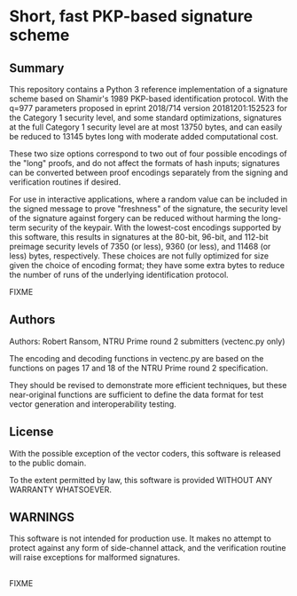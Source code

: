 
# Short, fast PKP-based signature scheme

## Summary

This repository contains a Python 3 reference implementation of a
signature scheme based on Shamir's 1989 PKP-based identification
protocol.  With the q=977 parameters proposed in eprint 2018/714
version 20181201:152523 for the Category 1 security level, and some
standard optimizations, signatures at the full Category 1 security
level are at most 13750 bytes, and can easily be reduced to 13145
bytes long with moderate added computational cost.

These two size options correspond to two out of four possible
encodings of the "long" proofs, and do not affect the formats of hash
inputs; signatures can be converted between proof encodings separately
from the signing and verification routines if desired.

For use in interactive applications, where a random value can be
included in the signed message to prove "freshness" of the signature,
the security level of the signature against forgery can be reduced
without harming the long-term security of the keypair.  With the
lowest-cost encodings supported by this software, this results in
signatures at the 80-bit, 96-bit, and 112-bit preimage security levels
of 7350 (or less), 9360 (or less), and 11468 (or less) bytes,
respectively.  These choices are not fully optimized for size given
the choice of encoding format; they have some extra bytes to reduce
the number of runs of the underlying identification protocol.

FIXME               

## Authors

Authors: Robert Ransom, NTRU Prime round 2 submitters (vectenc.py only)

The encoding and decoding functions in vectenc.py are based on the functions
on pages 17 and 18 of the NTRU Prime round 2 specification.

They should be revised to demonstrate more efficient techniques, but
these near-original functions are sufficient to define the data
format for test vector generation and interoperability testing.

## License

With the possible exception of the vector coders, this software is
released to the public domain.

To the extent permitted by law, this software is provided WITHOUT ANY
WARRANTY WHATSOEVER.

## WARNINGS

This software is not intended for production use.  It makes no attempt
to protect against any form of side-channel attack, and the
verification routine will raise exceptions for malformed signatures.

## 

FIXME               

